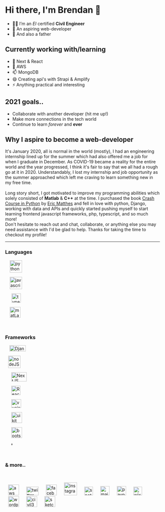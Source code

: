 # Hi there, I'm Brendan 👋

- :man_student: I’m an *EI* certified **Civil Engineer**
- 🌱 An aspiring web-developer
- 👯 And also a father


## Currently working with/learning

- 🤔 Next & React
- 💬 AWS
- 📫 MongoDB
- 😄 Creating api's with Strapi & Amplify
- ⚡ Anything practical and interesting

## 2021 goals..

- Collaborate with another developer (hit me up!)
- Make more connections in the tech world
- Continue to learn *forever* and **ever**

## Why I aspire to become a web-developer

It's January 2020, all is normal in the world (mostly), I had an engineering internship lined up for the summer which had also offered me a job for when I graduate in December. As COVID-19 became a reality for the entire world and the year progressed, I think it's fair to say that we all had a rough go at it in 2020. Understandably, I lost my internship and job opportunity as the summer approached which left me craving to learn something new in my free time.
<br>
<br>
Long story short, I got motivated to improve my programming abilities which solely consisted of **Matlab** & **C++** at the time. I purchased the book [Crash Course in Python](https://www.amazon.com/Python-Crash-Course-2nd-Edition/dp/1593279280/ref=tmm_pap_swatch_0?_encoding=UTF8&qid=&sr=) by [Eric Matthes](https://twitter.com/ehmatthes) and fell in love with python, Django, working with data and APIs and quickly started pushing myself to start learning frontend javascript frameworks, php, typescript, and so much more!
<br>
Don't hesitate to reach out and chat, collaborate, or anything else you may need assistance with I'd be glad to help. Thanks for taking the time to checkout my profile!

<hr>

### Languages

<p align="left">
  <img src="https://user-images.githubusercontent.com/64326462/110136681-f9d8bb00-7d9d-11eb-9993-66e1099256e2.png" hspace="15" align="center" alt="python" height="40" />
</p>
<p align="left">
  <img src="https://user-images.githubusercontent.com/64326462/110135830-f7299600-7d9c-11eb-95f3-d839814af091.png" hspace="15" align="center" alt="javascript" height="40" />
</p>
<p align="left">
  <img src="https://user-images.githubusercontent.com/64326462/110136837-2a205980-7d9e-11eb-9630-182b5d50867a.png" hspace="21" align="center" alt="typescript" height="30" />
</p>
<p align="left">
  <img src="https://user-images.githubusercontent.com/64326462/110136481-bb430080-7d9d-11eb-8363-79e6db9cb9e3.png" hspace="15" alt="matLab" height="35" />
</p>
</br>

### Frameworks

<p align="left">
  <img src="https://user-images.githubusercontent.com/64326462/110135604-b3369100-7d9c-11eb-8a44-c3da34e27b46.png" hspace="14" align="center" alt="Django" width="53" height="20" />
</p>
<p align="left">
  <img src="https://user-images.githubusercontent.com/64326462/110148710-27783100-7dab-11eb-9dd8-483e20f1d0e7.png" hspace="10" alt="nodeJS" height="40" />
</p>
<p align="left">
  <img src="https://user-images.githubusercontent.com/64326462/110136560-d31a8480-7d9d-11eb-89fc-e832673bc458.png" hspace="20" alt="NextJS" width="50" height="30" />
</p>
<p align="left">
  <img src="https://user-images.githubusercontent.com/64326462/110136731-065d1380-7d9e-11eb-830b-39abd4812e1a.png" hspace="20" alt="ReactJS" height="30" />
</p>
<p align="left">
  <img src="https://user-images.githubusercontent.com/64326462/110136891-3c01fc80-7d9e-11eb-8dd4-ab0713b8938f.png" hspace="20" alt="vuejs" width="32" height="28" />
</p>
<p align="left">
  <img src="https://user-images.githubusercontent.com/64326462/110136864-34425800-7d9e-11eb-920d-71d962ceae9d.png" hspace="20" alt="uikit" height="35" />
</p>
<p align="left">
  <img src="https://user-images.githubusercontent.com/64326462/110133305-2a1e5a80-7d9a-11eb-83ef-277f6c44f321.png" hspace="20" alt="bootstrap" height="35" />
</p>
<p align="left">
  <img src="https://user-images.githubusercontent.com/64326462/110136791-1aa11080-7d9e-11eb-8356-6ad2c6e9bbf5.png" hspace="20" alt="tailwind" height="10" />
</p>
</br>

### & more..

</br>
<p align="left">
  <img src="https://user-images.githubusercontent.com/64326462/110136259-79b25580-7d9d-11eb-835a-247bf48b5458.png" hspace="10" alt="aws" height="35" />
  <img src="https://user-images.githubusercontent.com/64326462/110136813-2260b500-7d9e-11eb-9c77-1c0bdb361f25.png" hspace="10" alt="twitter" width="40" height="28" />
  <img src="https://user-images.githubusercontent.com/64326462/110135657-c2b5da00-7d9c-11eb-8726-ad8b5abd86fc.png" hspace="10" alt="facebook" height="35" />
  <img src="https://user-images.githubusercontent.com/64326462/110135727-d8c39a80-7d9c-11eb-95f2-dbe33b686b14.png" hspace="10" alt="instagram" height="42" />
  <img src="https://user-images.githubusercontent.com/64326462/110136760-1117a880-7d9e-11eb-959f-54610d1f610e.png" hspace="10" alt="spotify" height="28" />
  <img src="https://user-images.githubusercontent.com/64326462/110136450-b2eac580-7d9d-11eb-9679-6d85cca5cc78.png" hspace="10" alt="mailchimp" height="30" />
  <img src="https://user-images.githubusercontent.com/64326462/110136620-e62d5480-7d9d-11eb-8613-b891a6c46ce3.png" hspace="10" alt="paypal" height="30" />
  <img src="https://user-images.githubusercontent.com/64326462/110149182-bbe29380-7dab-11eb-846c-96a7e7e842c7.png" hspace="10" alt="wix" height="28" />
  <img src="https://user-images.githubusercontent.com/64326462/110149139-aff6d180-7dab-11eb-9e52-cfd0340b1f39.png" hspace="10" alt="wordpress" height="35" />
  <img src="https://user-images.githubusercontent.com/64326462/110152769-21388380-7db0-11eb-8a2c-f22c445eb168.png" hspace="10" alt="civil3d" height="35" />
  <img src="https://user-images.githubusercontent.com/64326462/110152317-92c40200-7daf-11eb-8e07-2c9053e82d15.png" hspace="10" alt="sketchup" height="35" />
</p>
</br>
